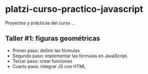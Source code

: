 # platzi-curso-practico-javascript
Proyectos y prácticas del curso
...

## Taller #1: figuras geométricas

- Primer paso: definir las fórmulas
- Segundo paso: implementar las fórmulas en JavaScript.
- Tercer paso: crear funciones
- Cuarto paso: integrar JS con HTML
